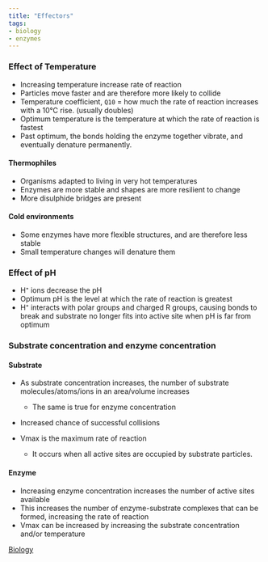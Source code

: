 ```yaml
---
title: "Effectors"
tags:
- biology
- enzymes
---
```



### Effect of Temperature

- Increasing temperature increase rate of reaction
- Particles move faster and are therefore more likely to collide
- Temperature coefficient, `Q10` = how much the rate of reaction increases with a 10℃ rise. (usually doubles)
- Optimum temperature is the temperature at which the rate of reaction is fastest
- Past optimum, the bonds holding the enzyme together vibrate, and eventually denature permanently. 


#### Thermophiles

- Organisms adapted to living in very hot temperatures
- Enzymes are more stable and shapes are more resilient to change
- More disulphide bridges are present


#### Cold environments

- Some enzymes have more flexible structures, and are therefore less stable
- Small temperature changes will denature them


### Effect of pH

- H⁺ ions decrease the pH
- Optimum pH is the level at which the rate of reaction is greatest
- H⁺ interacts with polar groups and charged R groups, causing bonds to break and substrate no longer fits into active site when pH is far from optimum



### Substrate concentration and enzyme concentration


#### Substrate

- As substrate concentration increases, the number of substrate molecules/atoms/ions in an area/volume increases
	- The same is true for enzyme concentration
- Increased chance of successful collisions

- Vmax is the maximum rate of reaction
	- It occurs when all active sites are occupied by substrate particles.

#### Enzyme

- Increasing enzyme concentration increases the number of active sites available 
- This increases the number of enzyme-substrate complexes that can be formed, increasing the rate of reaction
- Vmax can be increased by increasing the substrate concentration and/or temperature



[Biology](/Biology)